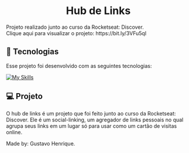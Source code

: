 <h1 align="center"> Hub de Links </h1>

<p> Projeto realizado junto ao curso da Rocketseat: Discover.<br/>
Clique aqui para visualizar o projeto: https://bit.ly/3VFu5ql

## 🚀 Tecnologias

Esse projeto foi desenvolvido com as seguintes tecnologias:

[![My Skills](https://skillicons.dev/icons?i=html,css,js,git,github)](https://skillicons.dev)

## 💻 Projeto

O hub de links é um projeto que foi feito junto ao curso da Rocketseat: Discover. Ele é um social-linking, um agregador de links pessoais no qual agrupa seus links em um lugar só para usar como um cartão de visitas online.

Made by: Gustavo Henrique.

